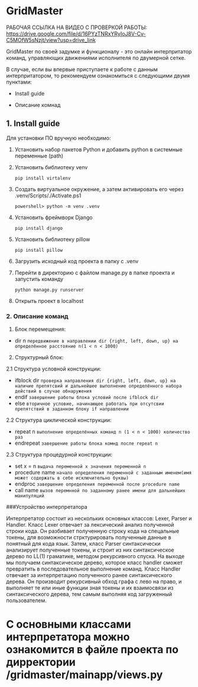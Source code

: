 # GridMaster 

РАБОЧАЯ ССЫЛКА НА ВИДЕО С ПРОВЕРКОЙ РАБОТЫ: https://drive.google.com/file/d/16PYzTNRxYRyIoJ8V-Cv-C5MOfW5sNzjt/view?usp=drive_link

GridMaster по своей задумке и функционалу - это онлайн интерпритатор команд, управляющих движениями исполнителя по двумерной сетке. 


В случае, если вы впервые приступаете к работе с данным интерпритатором, то рекомендуем ознакомиться с следующими двумя пунктами: 

   * Install guide  

   * Описание комнад 
    
## 1. Install guide 

Для установки ПО вручную необходимо:

1. Установить набор пакетов Python и добавить python в системные переменные (path)

2. Установить библиотеку venv 
  
   `pip install virtalenv`

3. Создать виртуальное окружение, а затем активировать его через .venv/Scripts/./Activate.ps1 
   
   `powershell> python -m venv .venv`

4. Установить фреймворк Django 
 
   `pip install django`

5. Установить библиотеку pillow  

   `pip install pillow`

6. Загрузить исходный код проекта в папку с .venv

7. Перейти в директорию с файлом manage.py в папке проекта и запустить команду 

   `python manage.py runserver`

8. Открыть проект в localhost 
 
### 2. Описание команд
   1. Блок перемещения: 
   * dir n `передвижение в направлении dir {right, left, down, up} на определённое расстояние n(1 < n < 1000)`
   2. Структурный блок:
   
   2.1 Структура условной конструкции: 

   * ifblock dir `проверка направления dir {right, left, down, up} на наличие препятсвий и дальнейшее выполнение определённого набора действий в случае обнаружения` 
   * endif `завершение работы блока условий после ifblock dir`
   * else `вторичное условие, начинающее работать при отсутсвии препятствий в заданном блоку if направлении`

   2.2 Структура циклической конструкции: 

   * repeat n `выполнение определённых команд n (1 < n < 1000) количество раз`
   * endrepeat `завершение работы блока комнд после repeat n`

   2.3 Структура процедурной конструкции: 

   * set x = n `выдача переменной x значения переменной n`
   * procedure name `начало определения переменной с заданным именем(имя может содержать в себе исключительно буквы)`
   * endproc `завершение определения переменной после procedure name`
   * call name `вызов перемнной по заданному ранее имени для дальнейших манипуляций`

  ###Устройство интерпретатора

  Интерпретатор состоит из нескольких основных классов: Lexer, Parser и Handler. Класс Lexer отвечает за лексический анализ полученной строки кода. Он разбивает полученную строку кода на спецальные токены, для возможности стрктурировать полученные данные в понятный для кода язык. Затем, класс Parser синтаксически анализирует полученные токены, и строит из них синтаксическое дерево по LL(1) граматике, методом рекурсивного спуска. На выходе мы получаем синтаксическое дерево, которое класс handler сможет превратить в последовательное выполнение команд. Класс Handler отвечает за интерпретацию полученного ранее синтаксического дерева. Он производит рекурсивный обход графа с лево на право, и выполняет те или иные функции зная токены и их взаимосвязи из синтаксического дерева, тем самым выполняя код загруженный пользователем.

# С основными классами интерпретатора можно ознакомится в файле проекта по дирректории /gridmaster/mainapp/views.py


  
